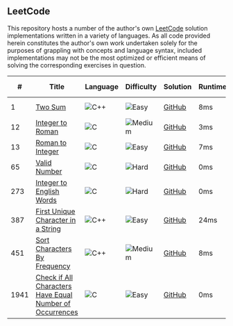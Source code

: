 ## LeetCode ##

This repository hosts a number of the author's own [LeetCode](https://leetcode.com/) solution implementations written in a variety of languages. As all code provided herein constitutes the author's own work undertaken solely for the purposes of grappling with concepts and language syntax, included implementations may not be the most optimized or efficient means of solving the corresponding exercises in question.

| # | Title | Language | Difficulty | Solution | Runtime | Memory | Speed rank | Memory rank |
| ---- | ---- | ---- | ---- | ---- | ---- | ---- | ---- | ---- |
| 1 | [Two Sum](https://leetcode.com/problems/two-sum/) | ![C++](https://img.shields.io/badge/C++--ff69bf.svg?style=flat) | ![Easy](https://img.shields.io/badge/Easy-5cb85c.svg?style=flat) | [GitHub](Solutions/1.%20Two%20Sum/solution.cpp) | 8ms | 10.8 MB | Top 5% | Top 60% |
| 12 | [Integer to Roman](https://leetcode.com/problems/integer-to-roman/) | ![C](https://img.shields.io/badge/C&nbsp;&nbsp;--lightgray.svg?style=flat) | ![Medium](https://img.shields.io/badge/Medium-f0ad4e.svg?style=flat) | [GitHub](Solutions/12.%20Integer%20to%20Roman/solution.c) | 3ms | 5.8 MB | Top 19% | Top 6% |
| 13 | [Roman to Integer](https://leetcode.com/problems/roman-to-integer/) | ![C](https://img.shields.io/badge/C&nbsp;&nbsp;--lightgray.svg?style=flat) | ![Easy](https://img.shields.io/badge/Easy-5cb85c.svg?style=flat) | [GitHub](https://github.com/andreweissen/LeetCode/blob/master/Solutions/13.%20Roman%20to%20Integer/solution.c) | 7ms | 5.7 MB | Top 40% | Top 7% |
| 65 | [Valid Number](https://leetcode.com/problems/valid-number/) | ![C](https://img.shields.io/badge/C&nbsp;&nbsp;--lightgray.svg?style=flat) | ![Hard](https://img.shields.io/badge/Hard-d9534f.svg?style=flat) | [GitHub](https://github.com/andreweissen/LeetCode/blob/master/Solutions/65.%20Valid%20Number/solution.c) | 0ms | 5.4 MB | Top 1% | Top 4% |
| 273 | [Integer to English Words](https://leetcode.com/problems/integer-to-english-words/) | ![C](https://img.shields.io/badge/C&nbsp;&nbsp;--lightgray.svg?style=flat) | ![Hard](https://img.shields.io/badge/Hard-d9534f.svg?style=flat) | [GitHub](https://github.com/andreweissen/LeetCode/blob/master/Solutions/273.%20Integer%20to%20English%20Words/solution.c) | 0ms | 5.7 MB | Top 1% | Top 4% |
| 387 | [First Unique Character in a String](https://leetcode.com/problems/first-unique-character-in-a-string/) | ![C++](https://img.shields.io/badge/C++--ff69bf.svg?style=flat) | ![Easy](https://img.shields.io/badge/Easy-5cb85c.svg?style=flat) | [GitHub](https://github.com/andreweissen/LeetCode/blob/master/Solutions/387.%20First%20Unique%20Character%20in%20a%20String/solution.cpp) | 24ms | 10.7 MB | Top 24% | Top 32% |
| 451 | [Sort Characters By Frequency](https://leetcode.com/problems/sort-characters-by-frequency/) | ![C++](https://img.shields.io/badge/C++--ff69bf.svg?style=flat) | ![Medium](https://img.shields.io/badge/Medium-f0ad4e.svg?style=flat) | [GitHub](https://github.com/andreweissen/LeetCode/blob/master/Solutions/451.%20Sort%20Characters%20By%20Frequency/solution.cpp) | 8ms | 8.4 MB | Top 3% | Top 26% |
| 1941 | [Check if All Characters Have Equal Number of Occurrences](https://leetcode.com/problems/check-if-all-characters-have-equal-number-of-occurrences/) | ![C](https://img.shields.io/badge/C&nbsp;&nbsp;--lightgray.svg?style=flat) | ![Easy](https://img.shields.io/badge/Easy-5cb85c.svg?style=flat) | [GitHub](https://github.com/andreweissen/LeetCode/blob/master/Solutions/1941.%20Check%20if%20All%20Characters%20Have%20Equal%20Number%20of%20Occurrences/solution.c) | 0ms | 5.7 MB | Top 1% | Top 9% |
